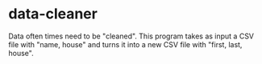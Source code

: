 # data-cleaner
Data often times need to be "cleaned". This program takes as input a CSV file with "name, house" and turns it into a new CSV file with "first, last, house".
